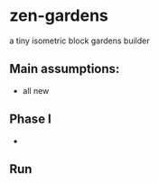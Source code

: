 # zen-gardens

a tiny isometric block gardens builder

## Main assumptions:
- all new

## Phase I
-

## Run


